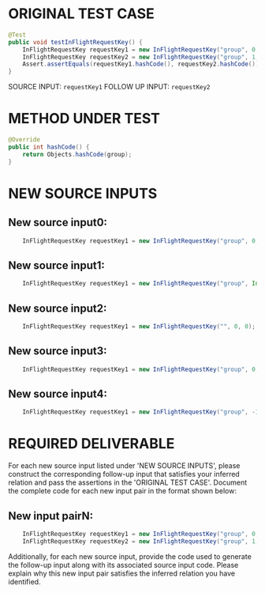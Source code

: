 # ORIGINAL TEST CASE
```java
@Test
public void testInFlightRequestKey() {
    InFlightRequestKey requestKey1 = new InFlightRequestKey("group", 0, 0);
    InFlightRequestKey requestKey2 = new InFlightRequestKey("group", 1, 1);
    Assert.assertEquals(requestKey1.hashCode(), requestKey2.hashCode());
}

```
SOURCE INPUT: `requestKey1`
FOLLOW UP INPUT: `requestKey2`


# METHOD UNDER TEST
```java
@Override
public int hashCode() {
    return Objects.hashCode(group);
}

```


# NEW SOURCE INPUTS
## New source input0:
```java
    InFlightRequestKey requestKey1 = new InFlightRequestKey("group", 0, 0);
```

## New source input1:
```java
    InFlightRequestKey requestKey1 = new InFlightRequestKey("group", Integer.MAX_VALUE, Integer.MAX_VALUE);
```

## New source input2:
```java
    InFlightRequestKey requestKey1 = new InFlightRequestKey("", 0, 0);
```

## New source input3:
```java
    InFlightRequestKey requestKey1 = new InFlightRequestKey("group", 0, -1);
```

## New source input4:
```java
    InFlightRequestKey requestKey1 = new InFlightRequestKey("group", -1, 0);
```



# REQUIRED DELIVERABLE
For each new source input listed under 'NEW SOURCE INPUTS', please construct the corresponding follow-up input that satisfies your inferred relation and pass the assertions in the 'ORIGINAL TEST CASE'. Document the complete code for each new input pair in the format shown below:
## New input pairN:
```java
    InFlightRequestKey requestKey1 = new InFlightRequestKey("group", 0, 0);
    InFlightRequestKey requestKey2 = new InFlightRequestKey("group", 1, 1);
```

Additionally, for each new source input, provide the code used to generate the follow-up input along with its associated source input code. Please explain why this new input pair satisfies the inferred relation you have identified.